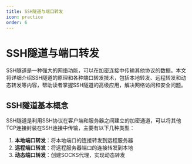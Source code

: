 ```yaml
---
title: SSH隧道与端口转发
icon: practice
order: 6
---
```


# SSH隧道与端口转发

SSH隧道是一种强大的网络功能，可以在加密连接中传输其他协议的数据。本文将详细介绍SSH隧道的原理和各种端口转发技术，包括本地转发、远程转发和动态转发等内容，帮助读者掌握SSH隧道的高级应用，解决网络访问和安全问题。

## SSH隧道基本概念

SSH隧道是利用SSH协议在客户端和服务器之间建立的加密通道，可以将其他TCP连接封装在SSH连接中传输，主要有以下几种类型：

1. **本地端口转发**：将本地端口的连接转发到远程服务器
2. **远程端口转发**：将远程服务器端口的连接转发到本地
3. **动态端口转发**：创建SOCKS代理，实现动态转发
